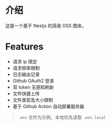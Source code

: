 # 介绍

这是一个基于 Nestjs 的简易 OSS 图床。

# Features

- 请求 ip 限定
- 请求频率限制
- 日志输出记录
- Github OAuth2 登录
- 双 token 无感知刷新
- 文件快捷上传
- 文件类型及大小限制
- 基于 Github Action 自动部署服务器

> `.env` 文件为示例，本地优先读取 `.env.local`
